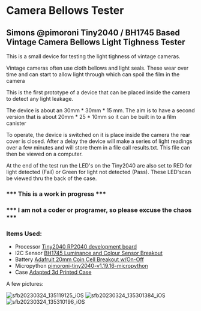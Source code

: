 # Camera Bellows Tester

## Simons @pimoroni Tiny2040 / BH1745 Based Vintage Camera Bellows Light Tighness Tester

This is a small device for testing the light tighness of vintage cameras.

Vintage cameras often use cloth bellows and light seals. These wear over time and can start to allow light through which can spoil the film in the camera

This is the first prototype of a device that can be placed inside the camera to detect any light leakage. 

The device is about an 30mm * 30mm * 15 mm. The aim is to have a second version that is about 20mm * 25 * 10mm so it can be built in to a film canister

To operate, the device is switched on it is place inside the camera the rear cover is closed. After a delay the device will make a series of light readings over a few minutes and will store them in a file call results.txt. This file can then be viewed on a computer.

At the end of the test run the LED's on the Tiny2040 are also set to RED for light detected (Fail) or Green for light not detected (Pass). These LED'scan be viewed thru the back of the case.

### *** This is a work in progress ***

### *** I am not a coder or programer, so please excuse the chaos ***

### Items Used:

- Processor   [Tiny2040 RP2040 development board](https://shop.pimoroni.com/products/tiny-2040?variant=39560012234835)
- I2C Sensor  [BH1745 Luminance and Colour Sensor Breakout](https://shop.pimoroni.com/products/bh1745-luminance-and-colour-sensor-breakout)
- Battery     [Adafruit 20mm Coin Cell Breakout w/On-Off](https://shop.pimoroni.com/products/adafruit-20mm-coin-cell-breakout-w-on-off-switch-cr2032?variant=821160901)
- Micropython [pimoroni-tiny2040-v1.19.16-micropython](https://github.com/pimoroni/pimoroni-pico/releases/download/v1.19.17/pimoroni-tiny2040-v1.19.17-micropython.uf2)
- Case        [Adapted 3d Printed Case ](https://www.printables.com/model/166430-case-for-adafruit-qt-py-rp2040-and-seeed-xiao-rp20)

A few pictures:

![sfb20230324_135119125_iOS](https://user-images.githubusercontent.com/122044826/227643167-04a63aa0-db60-46e2-8a91-41ccb641a7ea.jpg)
![sfb20230324_135301384_iOS](https://user-images.githubusercontent.com/122044826/227643170-cc44c6c6-4bff-41bc-ab28-e98cc89ba21e.jpg)
![sfb20230324_135310196_iOS](https://user-images.githubusercontent.com/122044826/227643171-db75a86b-7d8e-4d85-8a21-47e790c1387a.jpg)

